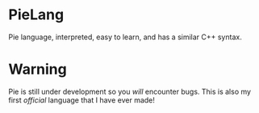 # PieLang
Pie language, interpreted, easy to learn, and has a similar C++ syntax.

# Warning
Pie is still under development so you *will* encounter bugs. 
This is also my first *official* language that I have ever made!
